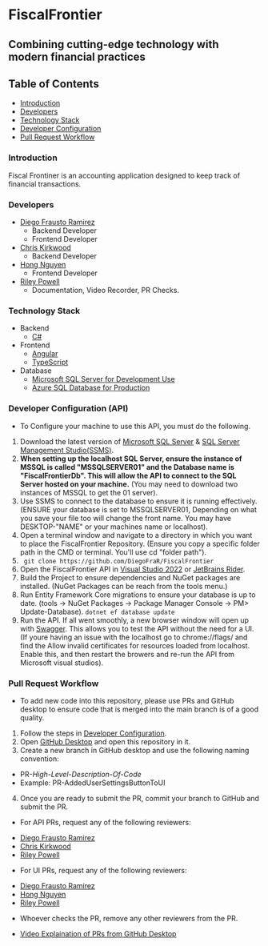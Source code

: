 # FiscalFrontier
## Combining cutting-edge technology with modern financial practices

## Table of Contents
- [Introduction](#introduction)
- [Developers](#developers)
- [Technology Stack](#technology-stack)
- [Developer Configuration](#developer-configuration-api)
- [Pull Request Workflow](#pull-request-workflow)

### Introduction
Fiscal Frontiner is an accounting application designed to keep track of financial transactions.

### Developers 
- [Diego Frausto Ramirez](https://github.com/DiegoFraR)
  - Backend Developer
  - Frontend Developer
- [Chris Kirkwood](https://github.com/cckirk)
  - Backend Developer
- [Hong Nguyen](https://github.com/hnguy126)
  - Frontend Developer
- [Riley Powell](https://github.com/Rpowell57)
  - Documentation, Video Recorder, PR Checks. 

 ### Technology Stack
- Backend
   - [C#](https://learn.microsoft.com/en-us/dotnet/csharp/)
- Frontend
  - [Angular](https://angular.dev/)
  - [TypeScript](https://www.typescriptlang.org/)
- Database
  - [Microsoft SQL Server for Development Use](https://www.microsoft.com/en-us/sql-server/sql-server-downloads)
  - [Azure SQL Database for Production](https://azure.microsoft.com/en-us/products/azure-sql/database)

### Developer Configuration (API)
- To Configure your machine to use this API, you must do the following.
1. Download the latest version of [Microsoft SQL Server](https://www.microsoft.com/en-us/sql-server/sql-server-downloads) & [SQL Server Management Studio(SSMS)](https://learn.microsoft.com/en-us/sql/ssms/download-sql-server-management-studio-ssms?view=sql-server-ver16). 
2. __When setting up the localhost SQL Server, ensure the instance of MSSQL is called "MSSQLSERVER01" and the Database name is "FiscalFrontierDb". This will allow the API to connect to the SQL Server hosted on your machine.__ (You may need to download two instances of MSSQL to get the 01 server).
3. Use SSMS to connect to the database to ensure it is running effectively. (ENSURE your database is set to MSSQLSERVER01, Depending on what you save your file too will change the front name. You may have DESKTOP-"NAME" or your machines name or localhost).
4. Open a terminal window and navigate to a directory in which you want to place the FiscalFrontier Repository. (Ensure you copy a specific folder path in the CMD or terminal. You'll use cd "folder path").
5. ``` git clone https://github.com/DiegoFraR/FiscalFrontier```
6. Open the FiscalFrontier API in [Visual Studio 2022](https://visualstudio.microsoft.com/vs/) or [JetBrains Rider](https://www.jetbrains.com/rider/).
7. Build the Project to ensure dependencies and NuGet packages are installed. (NuGet Packages can be reach from the tools menu.)
8. Run Entity Framework Core migrations to ensure your database is up to date. (tools -> NuGet Packages -> Package Manager Console -> PM> Update-Database).
``` dotnet ef database update ```
9. Run the API. If all went smoothly, a new browser window will open up with [Swagger](https://learn.microsoft.com/en-us/aspnet/core/tutorials/web-api-help-pages-using-swagger?view=aspnetcore-8.0). This allows you to test the API without the need for a UI. (If youre having an issue with the localhost go to chrome://flags/ and find the Allow invalid certificates for resources loaded from localhost. Enable this, and then restart the browers and re-run the API from Microsoft visual studios).
 
### Pull Request Workflow
- To add new code into this repository, please use PRs and GitHub desktop to ensure code that is merged into the main branch is of a good quality. 
1. Follow the steps in [Developer Configuration](#developer-configuration-api).
2. Open [GitHub Desktop](https://github.com/apps/desktop) and open this repository in it. 
3. Create a new branch in GitHub desktop and use the following naming convention:
* PR-*High-Level-Description-Of-Code*
* Example: PR-AddedUserSettingsButtonToUI
4. Once you are ready to submit the PR, commit your branch to GitHub and submit the PR. 
- For API PRs, request any of the following reviewers:
* [Diego Frausto Ramirez](https://github.com/DiegoFraR)
* [Chris Kirkwood](https://github.com/cckirk)
* [Riley Powell](https://github.com/Rpowell57)
- For UI PRs, request any of the following reviewers:
* [Diego Frausto Ramirez](https://github.com/DiegoFraR)
* [Hong Nguyen](https://github.com/hnguy126)
* [Riley Powell](https://github.com/Rpowell57)

- Whoever checks the PR, remove any other reviewers from the PR. 

* [Video Explaination of PRs from GitHub Desktop](https://www.youtube.com/watch?v=8x6V5IOuXog)
